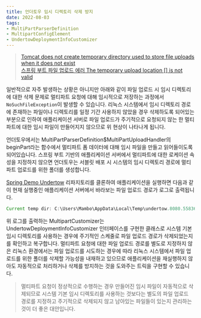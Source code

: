 ```yaml
---
title: 언더토우 임시 디렉토리 삭제 방지
date: 2022-08-03
tags:
- MultiPartParserDefinition
- MultipartConfigElement
- UndertowDeploymentInfoCustomizer
---
```


> [Tomcat does not create temporary directory used to store file uploads when it does not exist](https://github.com/spring-projects/spring-boot/issues/9616)  
> [스프링 부트 파일 업로드 에러 The temporary upload location []  is not valid](https://adunhansa.tistory.com/209)

일반적으로 자주 발생하는 상황은 아니지만 아래와 같이 파일 업로드 시 임시 디렉토리에 대한 삭제 문제로 멀티파트 요청에 대해 임시적으로 저장하는 과정에서 `NoSuchFileException`이 발생할 수 있습니다. 리눅스 시스템에서 임시 디렉토리 경로에 존재하는 파일이나 디렉토리를 일정 기간 사용하지 않았을 경우 삭제하도록 되어있는 부분으로 인하여 애플리케이션 서버로 파일 업로드가 주기적으로 요청되지 않는 한 멀티파트에 대한 임시 파일이 만들어지지 않으므로 위 현상이 나타나게 됩니다.

언더토우에서는 MultiPartParserDefinition$MultiPartUploadHandler의 beginPart라는 함수에서 멀티파트 폼 데이터에 대해 임시 파일을 만들고 읽어들이도록 되어있습니다. 스프링 부트 기반의 애플리케이션 서버에서 멀티파트에 대한 로케이션 속성을 지정하지 않으면 언더토우는 서블릿 배포 시 시스템의 임시 디렉토리 경로에 멀티파트 업로드를 위한 폴더를 생성합니다.

[Spring Demo Undertow](https://github.com/kdevkr/spring-demo-undertow) 리파지토리를 클론하여 애플리케이션을 실행하면 다음과 같이 현재 실행중인 애플리케이션 서버에서 바라보는 파일 업로드 경로가 로그로 출력됩니다.

```java
Current temp dir: C:\Users\Mambo\AppData\Local\Temp\undertow.8080.5583604686546214060
```

위 로그를 출력하는 MultipartCustomizer는 UndertowDeploymentInfoCustomizer 인터페이스를 구현한 클래스로 시스템 기본 임시 디렉토리를 사용하는 경우에 주기적인 스케줄로 파일 업로드 경로가 삭제되었는지를 확인하고 복구합니다. 멀티파트 요청에 대한 파일 업로드 경로를 별도로 지정하지 않은 리눅스 환경에서는 파일 업로드를 시도하는 경우에 따라 리눅스 시스템에서 파일 업로드를 위한 폴더를 삭제할 가능성을 내재하고 있으므로 애플리케이션을 재실행하지 않아도 자동적으로 처리하거나 삭제를 방지하는 것을 도와주는 트릭을 구현할 수 있습니다.

> 멀티파트 요청이 정상적으로 수행하는 경우 만들어진 임시 파일이 자동적으로 삭제되므로 시스템 기본 임시 디렉토리를 사용하는 것보다는 별도의 파일 업로드 경로를 지정하고 주기적으로 삭제되지 않고 남아있는 파일들이 있는지 관리하는 것이 더 좋은 대안입니다.
